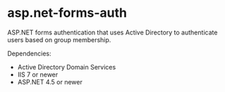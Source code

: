 # asp.net-forms-auth
ASP.NET forms authentication that uses Active Directory to authenticate users based on group membership.

Dependencies:
- Active Directory Domain Services
- IIS 7 or newer
- ASP.NET 4.5 or newer
